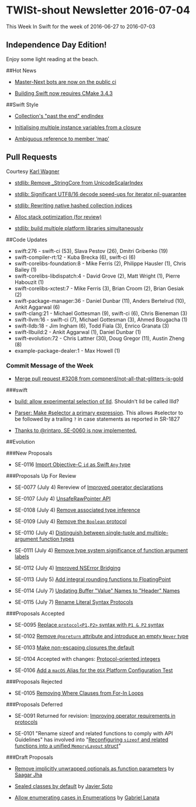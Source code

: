 # TWISt-shout Newsletter 2016-07-04
This Week In Swift for the week of 2016-06-27 to 2016-07-03

## Independence Day Edition!

Enjoy some light reading at the beach.

##Hot News

* [Master-Next bots are now on the public ci](http://thread.gmane.org/gmane.comp.lang.swift.devel/2299)

* [Building Swift now requires CMake 3.4.3](http://thread.gmane.org/gmane.comp.lang.swift.devel/2297)

##Swift Style

* [Collection's "past the end" endIndex](http://thread.gmane.org/gmane.comp.lang.swift.user/2429)

* [Initialising multiple instance variables from a closure](http://thread.gmane.org/gmane.comp.lang.swift.user/2385)

* [Ambiguous reference to member ‘map’](http://thread.gmane.org/gmane.comp.lang.swift.user/2390)

## Pull Requests

Courtesy [Karl Wagner](mailto:razielim@gmail.com)

* [stdlib: Remove _StringCore from UnicodeScalarIndex](https://github.com/apple/swift/pull/3268)

* [stdlib: Significant UTF8/16 decode speed-ups for iterator nil-guarantee](https://github.com/apple/swift/pull/3287)

* [stdlib: Rewriting native hashed collection indices](https://github.com/apple/swift/pull/3046)

* [Alloc stack optimization (for review)](https://github.com/apple/swift/pull/3289)

* [stdlib: build multiple platform libraries simultaneously](https://github.com/apple/swift/pull/3316)

##Code Updates

* swift:276 - swift-ci (53), Slava Pestov (26), Dmitri Gribenko (19)
* swift-compiler-rt:12 - Kuba Brecka (6), swift-ci (6)
* swift-corelibs-foundation:8 - Mike Ferris (2), Philippe Hausler (1), Chris Bailey (1)
* swift-corelibs-libdispatch:4 - David Grove (2), Matt Wright (1), Pierre Habouzit (1)
* swift-corelibs-xctest:7 - Mike Ferris (3), Brian Croom (2), Brian Gesiak (2)
* swift-package-manager:36 - Daniel Dunbar (11), Anders Bertelrud (10), Ankit Aggarwal (6)
* swift-clang:21 - Michael Gottesman (9), swift-ci (6), Chris Bieneman (3)
* swift-llvm:16 - swift-ci (7), Michael Gottesman (3), Ahmed Bougacha (1)
* swift-lldb:18 - Jim Ingham (6), Todd Fiala (3), Enrico Granata (3)
* swift-llbuild:2 - Ankit Aggarwal (1), Daniel Dunbar (1)
* swift-evolution:72 - Chris Lattner (30), Doug Gregor (11), Austin Zheng (8)
* example-package-dealer:1 - Max Howell (1)

### Commit Message of the Week

* [Merge pull request #3208 from compnerd/not-all-that-glitters-is-gold](https://github.com/apple/swift/commit/6791f01753a7a774b86ccc564aadb7cbdfcf2495)

###swift
  
* [build: allow experimental selection of lld](https://github.com/apple/swift/commit/1baeed7c26a384e2b812204166075ad3cc10e412). Shouldn't lld be called llld?

* [Parser: Make #selector a primary expression](https://github.com/apple/swift/commit/884af9ccab5759bb5cfa6aedbf7792e572c3d08d). This allows #selector to be followed by a trailing `?` in case statements as reported in SR-1827
  
* [Thanks to @rintaro, SE-0060 is now implemented.](https://github.com/apple/swift/commit/5613b7d06a07a7d1433a53941b25ac5923d6c61b)

##Evolution

###New Proposals

* SE-0116 [Import Objective-C `id` as Swift `Any` type](https://github.com/apple/swift-evolution/blob/master/proposals/0116-id-as-any.md)

###Proposals Up For Review

* SE-0077 (July 4) Rereview of [Improved operator declarations](https://github.com/apple/swift-evolution/blob/master/proposals/0077-operator-precedence.md)

* SE-0107 (July 4) [UnsafeRawPointer API](https://github.com/apple/swift-evolution/blob/master/proposals/0107-unsaferawpointer.md)

* SE-0108 (July 4) [Remove associated type inference](https://github.com/apple/swift-evolution/blob/master/proposals/0108-remove-assoctype-inference.md)

* SE-0109 (July 4) [Remove the `Boolean` protocol](https://github.com/apple/swift-evolution/blob/master/proposals/0109-remove-boolean.md)

* SE-0110 (July 4) [Distinguish between single-tuple and multiple-argument function types](https://github.com/apple/swift-evolution/blob/master/proposals/0110-distingish-single-tuple-arg.md)

* SE-0111 (July 4) [Remove type system significance of function argument labels](https://github.com/apple/swift-evolution/blob/master/proposals/0111-remove-arg-label-type-significance.md)

* SE-0112 (July 4) [Improved NSError Bridging](https://github.com/apple/swift-evolution/blob/master/proposals/0112-nserror-bridging.md)

* SE-0113 (July 5) [Add integral rounding functions to FloatingPoint](https://github.com/apple/swift-evolution/blob/master/proposals/0113-rounding-functions-on-floatingpoint.md)

* SE-0114 (July 7) [Updating Buffer "Value" Names to "Header" Names](https://github.com/apple/swift-evolution/blob/master/proposals/0114-buffer-naming.md)

* SE-0115 (July 7) [Rename Literal Syntax Protocols](https://github.com/apple/swift-evolution/blob/master/proposals/0115-literal-syntax-protocols.md)

###Proposals Accepted

* SE-0095 [Replace `protocol<P1,P2>` syntax with `P1 & P2` syntax](http://thread.gmane.org/gmane.comp.lang.swift.evolution/22404)

* SE-0102 [Remove `@noreturn` attribute and introduce an empty `Never` type](http://thread.gmane.org/gmane.comp.lang.swift.evolution/22546)

* SE-0103 [Make non-escaping closures the default](http://thread.gmane.org/gmane.comp.lang.swift.evolution/22531)

* SE-0104 Accepted with changes: [Protocol-oriented integers](http://thread.gmane.org/gmane.comp.lang.swift.evolution/22553)

* SE-0106 [Add a `macOS` Alias for the `OSX` Platform Configuration Test](http://thread.gmane.org/gmane.comp.lang.swift.evolution/22143)

###Proposals Rejected

* SE-0105 [Removing Where Clauses from For-In Loops](http://thread.gmane.org/gmane.comp.lang.swift.evolution/22467)

###Proposals Deferred

* SE-0091 Returned for revision: [Improving operator requirements in protocols](http://thread.gmane.org/gmane.comp.lang.swift.evolution/22766)

* SE-0101 "Rename sizeof and related functions to comply with API Guidelines" has involved into "[Reconfiguring `sizeof` and related functions into a unified `MemoryLayout` struct](http://thread.gmane.org/gmane.comp.lang.swift.evolution/22503)"
  
###Draft Proposals

* [Remove implicitly unwrapped optionals as function parameters](https://gist.github.com/saagarjha/f33fecd4576f40133b6469da942ef453) by [Saagar Jha](mailto:saagarjha28@gmail.com)

* [Sealed classes by default](https://github.com/JaviSoto/swift-evolution/blob/a46877afb0302d2b03fa493255f5ced04ccb7f34/proposals/0000-sealed-by-default.md) by [Javier Soto](mailto:javier.api@gmail.com)

* [Allow enumerating cases in Enumerations](https://github.com/gabriellanata/swift-evolution/blob/master/proposals/NNNN-allow-enumerating-cases-in-enumerations.md) by [Gabriel Lanata](mailto:gabriellanata@gmail.com)

